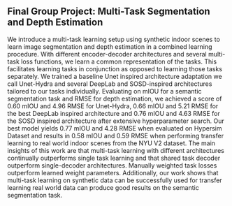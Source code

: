 ## Final Group Project: Multi-Task Segmentation and Depth Estimation
We introduce a multi-task learning setup using synthetic indoor scenes to learn image segmentation and depth estimation in a combined learning procedure. With different encoder-decoder architectures and several multi-task loss functions, we learn a common representation of the tasks. This facilitates learning tasks in conjunction as opposed to learning those tasks separately. We trained a baseline Unet inspired architecture adaptation we call Unet-Hydra and several DeepLab and SOSD-inspired architectures tailored to our tasks individually. Evaluating on mIOU for a semantic segmentation task and RMSE for depth estimation, we achieved a score of 0.60 mIOU and 4.96 RMSE for Unet-Hydra, 0.66 mIOU and 5.21 RMSE for the best DeepLab inspired architecture and 0.76 mIOU and 4.63 RMSE for the SOSD inspired architecture after extensive hyperparameter search. Our best model yields 0.77 mIOU and 4.28 RMSE when evaluated on Hypersim Dataset and results in 0.58 mIOU and 0.59 RMSE when performing transfer learning to real world indoor scenes from the NYU V2 dataset. The main insights of this work are that multi-task learning with different architectures continually outperforms single task learning and that shared task decoder outperform single-decoder architectures. Manually weighted task losses outperform learned weight parameters. Additionally, our work shows that multi-task learning on synthetic data can be successfully used for transfer learning real world data can produce good results on the semantic segmentation task.
